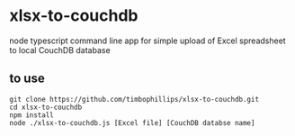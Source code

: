 # xlsx-to-couchdb
node typescript command line app for simple upload of Excel spreadsheet to local CouchDB database

## to use
```
git clone https://github.com/timbophillips/xlsx-to-couchdb.git
cd xlsx-to-couchdb
npm install
node ./xlsx-to-couchdb.js [Excel file] [CouchDB databse name]
```
